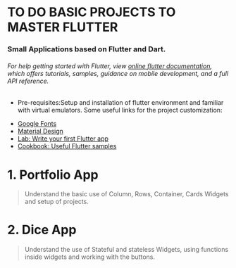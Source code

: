 # TO DO BASIC PROJECTS TO MASTER FLUTTER
### Small Applications based on Flutter and Dart.
###### For help getting started with Flutter, view [online flutter documentation](https://flutter.dev/docs), which offers tutorials, samples, guidance on mobile development, and a full API reference.
* Pre-requisites:Setup and installation of flutter environment and familiar with virtual emulators.
Some useful links for the project customization:
- [Google Fonts](https://fonts.google.com/)
- [Material Design](https://material.io/develop/flutter/)
- [Lab: Write your first Flutter app](https://flutter.dev/docs/get-started/codelab)
- [Cookbook: Useful Flutter samples](https://flutter.dev/docs/cookbook)


# 1. Portfolio App
> Understand the basic use of Column, Rows, Container, Cards Widgets and setup of projects.

# 2. Dice App
> Understand the use of Stateful and stateless Widgets, using functions inside widgets and working with the buttons.


